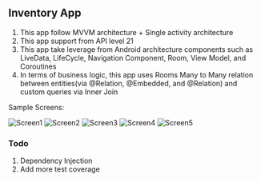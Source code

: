 ## Inventory App

1. This app follow MVVM architecture + Single activity architecture
2. This app support from API level 21
3. This app take leverage from Android architecture components such as LiveData, LifeCycle, Navigation Component, Room, View Model, and Coroutines
4. In terms of business logic, this app uses Rooms Many to Many relation between entities(via @Relation, @Embedded, and @Relation) and custom queries  via Inner Join

Sample Screens:

![Screen1]("screens/screen1.png")
![Screen2]("screens/screen2.png")
![Screen3]("screens/screen3.png")
![Screen4]("screens/screen4.png")
![Screen5]("screens/screen5.png")

### Todo

1. Dependency Injection
2. Add more test coverage
